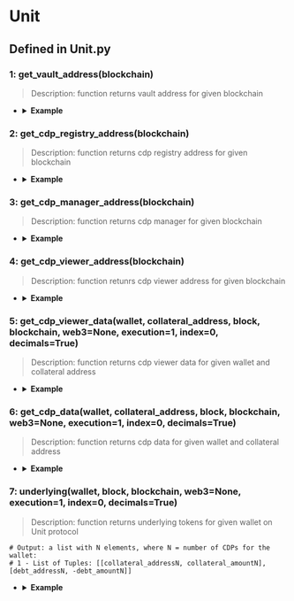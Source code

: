 # Unit

## Defined in Unit.py


### 1: get_vault_address(blockchain)

> Description: function returns vault address for given blockchain

- <details><summary><b>Example</b></summary>

  ```
  from defyes import *

  from defyes.functions import *

  from defyes import Unit

  f1 = Unit.get_vault_address(ETHEREUM)

  print(f1)

  ```

  ```
  output: 0xb1cFF81b9305166ff1EFc49A129ad2AfCd7BCf19
  

  ```
  </details>


### 2: get_cdp_registry_address(blockchain)

> Description: function returns cdp registry address for given blockchain

- <details><summary><b>Example</b></summary>

  ```
  from defyes import *

  from defyes.functions import *

  from defyes import Unit

  f2 = Unit.get_cdp_registry_address(ETHEREUM)

  print(f2)

  ```

  ```
  output: 0x1a5Ff58BC3246Eb233fEA20D32b79B5F01eC650c
  

  ```
  </details>

### 3: get_cdp_manager_address(blockchain)

> Description: function returns cdp manager for given blockchain

- <details><summary><b>Example</b></summary>

  ```
  from defyes import *

  from defyes.functions import *

  from defyes import Unit

  f3 = Unit.get_cdp_manager_address(ETHEREUM)

  print(f3)

  ```

  ```
  output: 0x69FB4D4e3404Ea023F940bbC547851681e893a91

  ```
  </details>


### 4: get_cdp_viewer_address(blockchain)

> Description: function retunrs cdp viewer address for given blockchain


- <details><summary><b>Example</b></summary>

  ```
  from defyes import *

  from defyes.functions import *

  from defyes import Unit

  f4 = Unit.get_cdp_viewer_address(ETHEREUM)

  print(f4)

  ```

  ```
  output: 0x68AF7bD6F3e2fb480b251cb1b508bbb406E8e21D
  
  ```
  </details>

### 5: get_cdp_viewer_data(wallet, collateral_address, block, blockchain, web3=None, execution=1, index=0, decimals=True)

> Description: function returns cdp viewer data for given wallet and collateral address

- <details><summary><b>Example</b></summary>

  ```
  from defyes import *

  from defyes.functions import *

  from defyes import Unit

  f5 = Unit.get_cdp_viewer_data('0x849D52316331967b6fF1198e5E32A0eB168D039d', '0xC02aaA39b223FE8D0A0e5C4F27eAD9083C756Cc2', 'latest', ETHEREUM)

  print(f5)

  ```

  ```
  output: {}
  
  ```
  </details>

### 6: get_cdp_data(wallet, collateral_address, block, blockchain, web3=None, execution=1, index=0, decimals=True)

> Description: function returns cdp data for given wallet and collateral address


- <details><summary><b>Example</b></summary>

  ```
  from defyes import *

  from defyes.functions import *

  from defyes import Unit

  f6 = Unit.get_cdp_data('0x849D52316331967b6fF1198e5E32A0eB168D039d', '0xC02aaA39b223FE8D0A0e5C4F27eAD9083C756Cc2', 'latest', ETHEREUM)

  print(f6)

  ```

  ```
  output: {}
  
  ```
  </details>


### 7: underlying(wallet, block, blockchain, web3=None, execution=1, index=0, decimals=True)

> Description: function returns underlying tokens for given wallet on Unit protocol

  ```
  # Output: a list with N elements, where N = number of CDPs for the wallet:
  # 1 - List of Tuples: [[collateral_addressN, collateral_amountN], [debt_addressN, -debt_amountN]]
  
  ```
- <details><summary><b>Example</b></summary>

  ```
  from defyes import *

  from defyes.functions import *

  from defyes import Unit

  f7 = Unit.underlying('0x849D52316331967b6fF1198e5E32A0eB168D039d', 'latest', ETHEREUM)

  print(f7)

  ```

  ```
  output: []
  
  ```
  </details>
